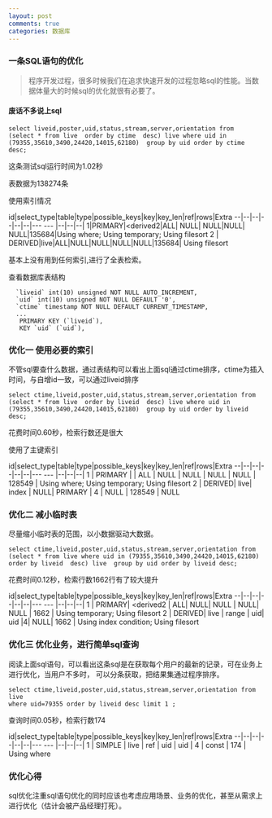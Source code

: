 ```yaml
---
layout: post
comments: true
categories: 数据库
---
```


### 一条SQL语句的优化
> 程序开发过程，很多时候我们在追求快速开发的过程忽略sql的性能。当数据体量大的时候sql的优化就很有必要了。

#### 废话不多说上sql
```
select liveid,poster,uid,status,stream,server,orientation from 
(select * from live  order by ctime  desc) live where uid in (79355,35610,3490,24420,14015,62180)  group by uid order by ctime desc;
```
这条测试sql运行时间为1.02秒

表数据为138274条

使用索引情况

id|select_type|table|type|possible_keys|key|key_len|ref|rows|Extra
--|--|--|--|--|--|--- --- |--|--|--|
1|PRIMARY|<derived2|ALL| NULL| NULL|NULL| NULL|135684|Using where; Using temporary; Using filesort
2 | DERIVED|live|ALL|NULL|NULL|NULL|NULL|135684| Using filesort

基本上没有用到任何索引,进行了全表检索。


查看数据库表结构

```
  `liveid` int(10) unsigned NOT NULL AUTO_INCREMENT,
  `uid` int(10) unsigned NOT NULL DEFAULT '0',
  `ctime` timestamp NOT NULL DEFAULT CURRENT_TIMESTAMP,
  ...
   PRIMARY KEY (`liveid`),
   KEY `uid` (`uid`),
```

### 优化一 使用必要的索引
不管sql要查什么数据，通过表结构可以看出上面sql通过ctime排序，ctime为插入时间，与自增id一致，可以通过liveid排序

```
select ctime,liveid,poster,uid,status,stream,server,orientation from  
(select * from live  order by liveid  desc) live where uid in (79355,35610,3490,24420,14015,62180)  group by uid order by liveid desc;
```
花费时间0.60秒，检索行数还是很大

使用了主键索引

id|select_type|table|type|possible_keys|key|key_len|ref|rows|Extra
--|--|--|--|--|--|--- --- |--|--|--|
1 | PRIMARY     | <derived2> | ALL   | NULL | NULL | NULL | NULL | 128549 | Using where; Using temporary; Using filesort 
  2 | DERIVED| live| index | NULL| PRIMARY | 4 | NULL | 128549 | NULL

### 优化二 减小临时表
尽量缩小临时表的范围，以小数据驱动大数据。

```
select ctime,liveid,poster,uid,status,stream,server,orientation from 
(select * from live where uid in (79355,35610,3490,24420,14015,62180) order by liveid  desc) live  group by uid order by liveid desc;
```
花费时间0.12秒，检索行数1662行有了较大提升

id|select_type|table|type|possible_keys|key|key_len|ref|rows|Extra
--|--|--|--|--|--|--- --- |--|--|--|
1 | PRIMARY| <derived2 | ALL| NULL| NULL | NULL| NULL | 1662 | Using temporary; Using filesort
2 | DERIVED| live | range | uid| uid  |4| NULL| 1662 | Using index condition; Using filesort


### 优化三 优化业务，进行简单sql查询

阅读上面sql语句，可以看出这条sql是在获取每个用户的最新的记录，可在业务上进行优化，当用户不多时，
可以分条获取，把结果集通过程序排序。

```
select ctime,liveid,poster,uid,status,stream,server,orientation from live 
where uid=79355 order by liveid desc limit 1 ;
```

查询时间0.05秒，检索行数174

id|select_type|table|type|possible_keys|key|key_len|ref|rows|Extra
--|--|--|--|--|--|--- --- |--|--|--|
1 | SIMPLE      | live  | ref  | uid           | uid  | 4       | const |  174 | Using where


### 优化心得
sql优化注重sql语句优化的同时应该也考虑应用场景、业务的优化，甚至从需求上进行优化（估计会被产品经理打死）。



